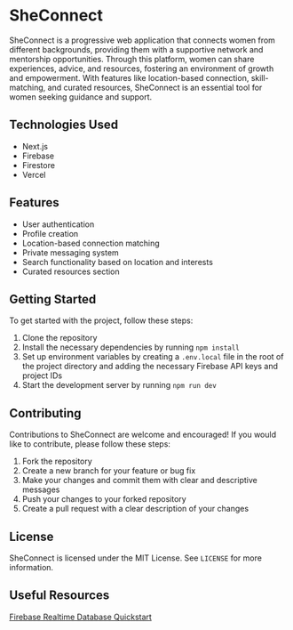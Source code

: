 # SheConnect

SheConnect is a progressive web application that connects women from different backgrounds, providing them with a supportive network and mentorship opportunities. Through this platform, women can share experiences, advice, and resources, fostering an environment of growth and empowerment. With features like location-based connection, skill-matching, and curated resources, SheConnect is an essential tool for women seeking guidance and support.

## Technologies Used

- Next.js
- Firebase
- Firestore
- Vercel

## Features

- User authentication
- Profile creation
- Location-based connection matching
- Private messaging system
- Search functionality based on location and interests
- Curated resources section

## Getting Started

To get started with the project, follow these steps:

1. Clone the repository
2. Install the necessary dependencies by running `npm install`
3. Set up environment variables by creating a `.env.local` file in the root of the project directory and adding the necessary Firebase API keys and project IDs
4. Start the development server by running `npm run dev`

## Contributing

Contributions to SheConnect are welcome and encouraged! If you would like to contribute, please follow these steps:

1. Fork the repository
2. Create a new branch for your feature or bug fix
3. Make your changes and commit them with clear and descriptive messages
4. Push your changes to your forked repository
5. Create a pull request with a clear description of your changes

## License

SheConnect is licensed under the MIT License. See `LICENSE` for more information.

## Useful Resources

[Firebase Realtime Database Quickstart](https://github.com/firebase/quickstart-js/blob/master/database/README.md)
